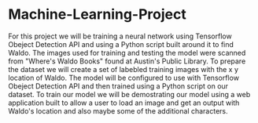 # Machine-Learning-Project

For this project we will be training a neural network using Tensorflow Obeject Detection API and using a Python script built around it to find Waldo. The images used for training and testing the model were scanned from "Where's Waldo Books" found at Austin's Public Library. To prepare the dataset we will create a set of labebled training images with the x y location of Waldo. The model will be configured to use with Tensorflow Obeject Detection API and then trained using a Python script on our dataset. To train our model we will be demostrating our model using a web application built to allow a user to load an image and get an output with Waldo's location and also maybe some of the additional characters. 
